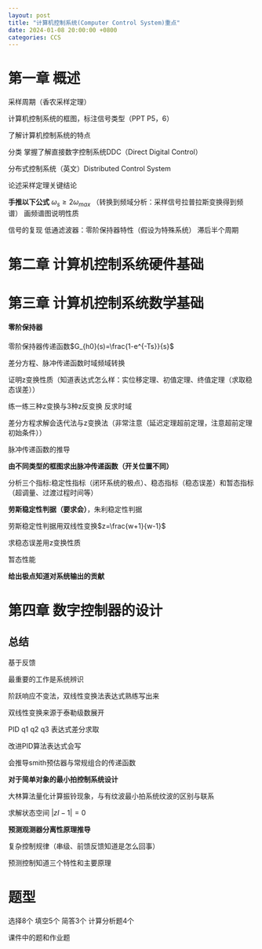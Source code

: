 ```yaml
---
layout: post
title: "计算机控制系统(Computer Control System)重点"
date: 2024-01-08 20:00:00 +0800
categories: CCS
---
```



# 第一章 概述

采样周期（香农采样定理）

计算机控制系统的框图，标注信号类型（PPT P5，6）

了解计算机控制系统的特点

分类
掌握了解直接数字控制系统DDC（Direct Digital Control）

分布式控制系统（英文）Distributed Control System

论述采样定理关键结论

**手推以下公式**
$\omega_s\ge 2\omega_{max}$
（转换到频域分析：采样信号拉普拉斯变换得到频谱）
画频谱图说明性质

信号的复现
低通滤波器：零阶保持器特性（假设为特殊系统）
滞后半个周期

# 第二章 计算机控制系统硬件基础

# 第三章 计算机控制系统数学基础

#### 零阶保持器

零阶保持器传递函数$G_{h0}(s)=\frac{1-e^{-Ts}}{s}$

差分方程、脉冲传递函数时域频域转换

证明z变换性质（知道表达式怎么样：实位移定理、初值定理、终值定理（求取稳态误差））

练一练三种z变换与3种z反变换
反求时域

差分方程求解会迭代法与z变换法（非常注意（延迟定理超前定理，注意超前定理初始条件））

脉冲传递函数的推导

**由不同类型的框图求出脉冲传递函数（开关位置不同）**

分析三个指标:稳定性指标（闭环系统的极点）、稳态指标（稳态误差）和暂态指标（超调量、过渡过程时间等）

**劳斯稳定性判据（要求会）**，朱利稳定性判据

劳斯稳定性判据用双线性变换$z=\frac{w+1}{w-1}$

求稳态误差用z变换性质

暂态性能

**给出极点知道对系统输出的贡献**



# 第四章 数字控制器的设计

## 总结

基于反馈

最重要的工作是系统辨识

阶跃响应不变法，双线性变换法表达式熟练写出来

双线性变换来源于泰勒级数展开

PID q1 q2 q3 表达式差分求取

改进PID算法表达式会写

会推导smith预估器与常规组合的传递函数

**对于简单对象的最小拍控制系统设计**

大林算法量化计算振铃现象，与有纹波最小拍系统纹波的区别与联系

求解状态空间
$\vert zI-1\vert=0$

**预测观测器分离性原理推导**

复杂控制规律（串级、前馈反馈知道是怎么回事）

预测控制知道三个特性和主要原理

# 题型

选择8个 填空5个 简答3个 计算分析题4个

课件中的题和作业题